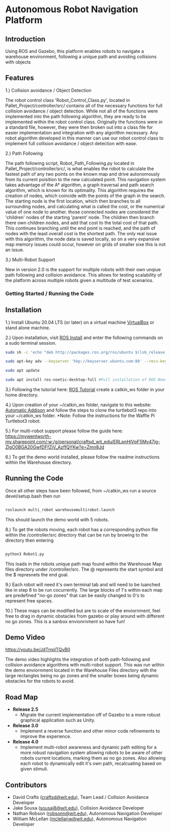 # Autonomous Robot Navigation Platform

## Introduction 

Using ROS and Gazebo, this platform enables robots to navigate a warehouse environment, following a unique path and avoiding collisions with objects

## Features
1.) Collision avoidance / Object Detection

The robot control class 'Robot_Control_Class.py', located in Pallet_Project/controller/src/ contains all of the necessary functions for full collision avoidance / object detection. While not all of the functions were implemented into the path following algorithm, they are ready to be implemented within the robot control class. Originally the functions were in a standard file, however, they were then broken out into a class file for easier implementation and integration with any algorithm necessary. Any robot algorithm developed in this manner can use our robot control class to implement full collision avoidance / object detection with ease. 

2.) Path Following

The path following script, Robot_Path_Following.py located in Pallet_Project/controller/src/, is what enables the robot to calculate the fastest path of any two points on the known map and drive autonomously from its current poisition to the new calculated point. This navigation system takes advantage of the A* algorithm, a graph traversal and path search algorithm, which is known for its optimality. This algorithm requires the creation of nodes, which coincide with the points of the graph in the search. The starting node is the first location, which then branches to all surrounding nodes, and calculating what is called the cost, or the numerical value of one node to another. those connected nodes are considered the 'children' nodes of the starting 'parent' node. The children then branch there own children nodes, and add that cost to the total cost of that path. This continues branching until the end point is reached, and the path of nodes with the least overall cost is the shortest path. The only real issue with this algorithm, the node data is saved locally, so on a very expansive map memory issues could occur, however on grids of smaller sixe this is not an issue.

3.) Multi-Robot Support

New in version 2.0 is the support for multiple robots with their own unqiue path following and collision avoidance. This allows for testing scalability of the platform across multiple robots given a multitude of test scenarios. 

### Getting Started / Running the Code

## Installation

1.) Install Ubuntu 20.04 LTS (or later) on a virtual machine [VirtualBox](https://www.virtualbox.org/) or stand alone machine.

2.) Upon installation, visit [ROS Install](http://wiki.ros.org/Installation/Ubuntu) and enter the following commands on a sudo terminal session. 

```bash
sudo sh -c 'echo "deb http://packages.ros.org/ros/ubuntu $(lsb_release -sc) main" > /etc/apt/sources.list.d/ros-latest.list'

sudo apt-key adv --keyserver 'hkp://keyserver.ubuntu.com:80' --recv-key C1CF6E31E6BADE8868B172B4F42ED6FBAB17C654

sudo apt update

sudo apt install ros-noetic-desktop-full #Full installation of ROS Noetic / Gazebo
```
3.) Following the tutorial here: [ROS Tutorial](http://wiki.ros.org/catkin/Tutorials/create_a_workspace) create a catkin_ws folder in your home directory.

4.) Upon creation of your ~/catkin_ws folder, navigate to this website: [Automatic Addison](https://automaticaddison.com/how-to-launch-the-turtlebot3-simulation-with-ros/) and follow the steps to clone the turtlebot3 repo into your ~/catkin_ws folder. *Note: Follow the instructions for the Waffle Pi Turtlebot3 robot.

5.) For multi-robot support please follow the guide here: https://mywentworth-my.sharepoint.com/:w:/g/personal/craftsd_wit_edu/ERLpnHlVpF5Mv47ig-ZlgO0BGA20GwfDFfZiV_AzffQYKw?e=Zmn8Jd

6.) To get the demo world installed, please follow the readme instructions within the Warehouse directory.

## Running the Code

Once all other steps have been followed, from ~/catkin_ws run a source devel/setup.bash then run 

```bash

roslaunch multi_robot warehousemultirobot.launch

```

This should launch the demo world with 5 robots.

8.) To get the robots moving, each robot has a corresponding python file within the /controller/src directory that can be run by browing to the directory then entering 

```bash

python3 Robot1.py

```

This loads in the robots unique path map found within the Warehouse Map files directory under /controller/src. The @ represents the start symbol and the $ represnets the end goal.

9.) Each robot will need it's own terminal tab and will need to be luanched like in step 8 to be run cocurrently. The large blocks of 1's within each map are predefined "no-go zones" that can be easily changed to 0's to represent free spaces.

10.) These maps can be modified but are to scale of the enviornment, feel free to drag in dynamic obstacles from gazebo or play around with different no go zones. This is a sanbox envionrnment so have fun!

## Demo Video

https://youtu.be/JdTmplTQyB0

The demo video highlights the integration of both path-following and collision avoidance algorithms with multi-robot support. This was run within the demo enviornment located in the Warehouse Files directory with the large rectangles being no go zones and the smaller boxes being dynamic obstacles for the robots to avoid.

## Road Map
* **Release 2.5** 
    * Migrate the current implementation off of Gazebo to a more robust graphical application such as Unity.
* **Release 3.0**
    * Implement a reverse function and other minor code refinements to improve the experience.
* **Release 4.0**
    * Implement multi-robot awareness and dynamic path editing for a more robust navigation system allowing robots to be aware of other robots current locations, marking them as no go zones. Also allowing each robot to dynamically edit it's own path, recalcuating based on given stimuli. 

## Contributors

- David Crafts (craftsd@wit.edu), Team Lead / Collision Avoidance Developer
- Jake Sousa (sousaj8@wit.edu), Collision Avoidance Developer
- Nathan Robson (robsonn@wit.edu), Autonomous Navigation Developer
- William McLellan (mclellanw@wit.edu), Autonomous Navigation Developer
